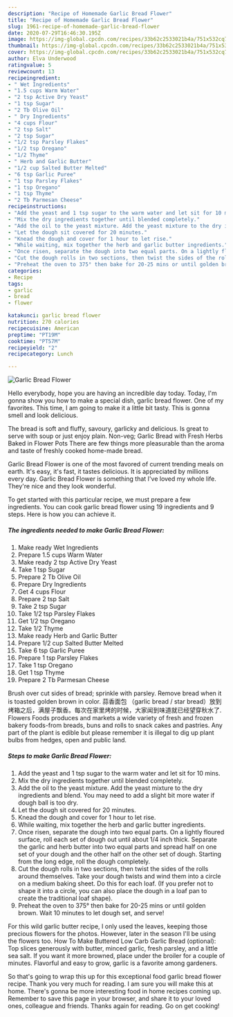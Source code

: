 ```yaml
---
description: "Recipe of Homemade Garlic Bread Flower"
title: "Recipe of Homemade Garlic Bread Flower"
slug: 1961-recipe-of-homemade-garlic-bread-flower
date: 2020-07-29T16:46:30.195Z
image: https://img-global.cpcdn.com/recipes/33b62c2533021b4a/751x532cq70/garlic-bread-flower-recipe-main-photo.jpg
thumbnail: https://img-global.cpcdn.com/recipes/33b62c2533021b4a/751x532cq70/garlic-bread-flower-recipe-main-photo.jpg
cover: https://img-global.cpcdn.com/recipes/33b62c2533021b4a/751x532cq70/garlic-bread-flower-recipe-main-photo.jpg
author: Elva Underwood
ratingvalue: 5
reviewcount: 13
recipeingredient:
- " Wet Ingredients"
- "1.5 cups Warm Water"
- "2 tsp Active Dry Yeast"
- "1 tsp Sugar"
- "2 Tb Olive Oil"
- " Dry Ingredients"
- "4 cups Flour"
- "2 tsp Salt"
- "2 tsp Sugar"
- "1/2 tsp Parsley Flakes"
- "1/2 tsp Oregano"
- "1/2 Thyme"
- " Herb and Garlic Butter"
- "1/2 cup Salted Butter Melted"
- "6 tsp Garlic Puree"
- "1 tsp Parsley Flakes"
- "1 tsp Oregano"
- "1 tsp Thyme"
- "2 Tb Parmesan Cheese"
recipeinstructions:
- "Add the yeast and 1 tsp sugar to the warm water and let sit for 10 mins."
- "Mix the dry ingredients together until blended completely."
- "Add the oil to the yeast mixture. Add the yeast mixture to the dry ingredients and blend. You may need to add a slight bit more water if dough ball is too dry."
- "Let the dough sit covered for 20 minutes."
- "Knead the dough and cover for 1 hour to let rise."
- "While waiting, mix together the herb and garlic butter ingredients."
- "Once risen, separate the dough into two equal parts. On a lightly floured surface, roll each set of dough out until about 1/4 inch thick. Separate the garlic and herb butter into two equal parts and spread half on one set of your dough and the other half on the other set of dough. Starting from the long edge, roll the dough completely."
- "Cut the dough rolls in two sections, then twist the sides of the rolls around themselves. Take your dough twists and wind them into a circle on a medium baking sheet. Do this for each loaf. (If you prefer not to shape it into a circle, you can also place the dough in a loaf pan to create the traditional loaf shape)."
- "Preheat the oven to 375° then bake for 20-25 mins or until golden brown. Wait 10 minutes to let dough set, and serve!"
categories:
- Recipe
tags:
- garlic
- bread
- flower

katakunci: garlic bread flower 
nutrition: 270 calories
recipecuisine: American
preptime: "PT19M"
cooktime: "PT57M"
recipeyield: "2"
recipecategory: Lunch

---
```



![Garlic Bread Flower](https://img-global.cpcdn.com/recipes/33b62c2533021b4a/751x532cq70/garlic-bread-flower-recipe-main-photo.jpg)

Hello everybody, hope you are having an incredible day today. Today, I'm gonna show you how to make a special dish, garlic bread flower. One of my favorites. This time, I am going to make it a little bit tasty. This is gonna smell and look delicious.

The bread is soft and fluffy, savoury, garlicky and delicious. Is great to serve with soup or just enjoy plain. Non-veg; Garlic Bread with Fresh Herbs Baked in Flower Pots There are few things more pleasurable than the aroma and taste of freshly cooked home-made bread.

Garlic Bread Flower is one of the most favored of current trending meals on earth. It's easy, it's fast, it tastes delicious. It is appreciated by millions every day. Garlic Bread Flower is something that I've loved my whole life. They're nice and they look wonderful.


To get started with this particular recipe, we must prepare a few ingredients. You can cook garlic bread flower using 19 ingredients and 9 steps. Here is how you can achieve it.

<!--inarticleads1-->

##### The ingredients needed to make Garlic Bread Flower:

1. Make ready  Wet Ingredients
1. Prepare 1.5 cups Warm Water
1. Make ready 2 tsp Active Dry Yeast
1. Take 1 tsp Sugar
1. Prepare 2 Tb Olive Oil
1. Prepare  Dry Ingredients
1. Get 4 cups Flour
1. Prepare 2 tsp Salt
1. Take 2 tsp Sugar
1. Take 1/2 tsp Parsley Flakes
1. Get 1/2 tsp Oregano
1. Take 1/2 Thyme
1. Make ready  Herb and Garlic Butter
1. Prepare 1/2 cup Salted Butter Melted
1. Take 6 tsp Garlic Puree
1. Prepare 1 tsp Parsley Flakes
1. Take 1 tsp Oregano
1. Get 1 tsp Thyme
1. Prepare 2 Tb Parmesan Cheese


Brush over cut sides of bread; sprinkle with parsley. Remove bread when it is toasted golden brown in color. 蒜香面包 （garlic bread / star bread）放到烤箱之后，满屋子飘香。每次在家里烤的时候，大家闻到味道就已经望穿秋水了. Flowers Foods produces and markets a wide variety of fresh and frozen bakery foods-from breads, buns and rolls to snack cakes and pastries. Any part of the plant is edible but please remember it is illegal to dig up plant bulbs from hedges, open and public land. 

<!--inarticleads2-->

##### Steps to make Garlic Bread Flower:

1. Add the yeast and 1 tsp sugar to the warm water and let sit for 10 mins.
1. Mix the dry ingredients together until blended completely.
1. Add the oil to the yeast mixture. Add the yeast mixture to the dry ingredients and blend. You may need to add a slight bit more water if dough ball is too dry.
1. Let the dough sit covered for 20 minutes.
1. Knead the dough and cover for 1 hour to let rise.
1. While waiting, mix together the herb and garlic butter ingredients.
1. Once risen, separate the dough into two equal parts. On a lightly floured surface, roll each set of dough out until about 1/4 inch thick. Separate the garlic and herb butter into two equal parts and spread half on one set of your dough and the other half on the other set of dough. Starting from the long edge, roll the dough completely.
1. Cut the dough rolls in two sections, then twist the sides of the rolls around themselves. Take your dough twists and wind them into a circle on a medium baking sheet. Do this for each loaf. (If you prefer not to shape it into a circle, you can also place the dough in a loaf pan to create the traditional loaf shape).
1. Preheat the oven to 375° then bake for 20-25 mins or until golden brown. Wait 10 minutes to let dough set, and serve!


For this wild garlic butter recipe, I only used the leaves, keeping those precious flowers for the photos. However, later in the season I&#39;ll be using the flowers too. How To Make Buttered Low Carb Garlic Bread (optional): Top slices generously with butter, minced garlic, fresh parsley, and a little sea salt. If you want it more browned, place under the broiler for a couple of minutes. Flavorful and easy to grow, garlic is a favorite among gardeners. 

So that's going to wrap this up for this exceptional food garlic bread flower recipe. Thank you very much for reading. I am sure you will make this at home. There's gonna be more interesting food in home recipes coming up. Remember to save this page in your browser, and share it to your loved ones, colleague and friends. Thanks again for reading. Go on get cooking!
